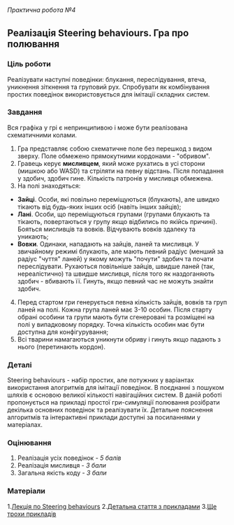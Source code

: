 ###### Практична робота №4
## Реалізація  Steering behaviours. Гра про полювання

### Ціль роботи
Реалізувати наступні поведінки: блукання, переслідування, втеча, уникнення зіткнення та груповий рух. Спробувати як комбінування простих поведінок використовується для імітації складних систем.

### Завдання
Вся графіка у грі є непринципивою і може бути реалізована схематичними колами.
1. Гра представляє собою схематичне поле без перешкод з видом зверху. Поле обмежено прямокутними кордонами - "обривом".
2. Гравець керує **мисливцем**, який може рухатись в усі сторони (мишкою або WASD) та стріляти на певну відстань. Після попадання у здобич, здобич гине. Кількість патронів у мисливця обмежена.
3. На полі знаходяться:
  - **Зайці**. Особи, які повільно переміщуються (блукають), але швидко тікають від будь-яких інших осіб (навіть інших зайців);
  - **Лані**. Особи, що переміщуються групами (групами блукають та тікають, повертаються у групу якщо відбились по якійсь причині). Бояться мисливців та вовків. Відчувають вовків здалеку та уникають;
  - **Вовки**. Одинаки, нападають на зайців, ланей та мисливця. У звичайному режимі блукають, але мають певний радіус (менший за радіус "чуття" ланей) у якому можуть "почути" здобич та почати переслідувати. Рухаються повільніше зайців, швидше ланей (так, нереалістично) та швидше мисливця, після того як наздоганяють здобич - вбивають її. Гинуть, якщо певний час не можуть знайти здобич.
4. Перед стартом гри генерується певна кількість зайців, вовків та груп ланей  на полі. Кожна група ланей має 3-10 особин. Після старту обрані особини та групи мають бути сгенеровані та розміщені на полі у випадковому порядку. Точна кількість особин має бути доступна для конфігурування;
5. Всі тварини намагаються уникнути обриву і гинуть якщо падають з нього (перетинають кордон).

### Деталі
Steering behaviours - набір простих, але потужних у варіантах використання алогритмів для імітації поведінок. В поєднанні з пошуком шляхів є основою великої кількості навігаційних систем. В даній роботі пропонується на прикладі простої гри-симуляції полювання розібрати декілька основних поведінок та реалізувати їх. Детальне пояснення алгоритмів та інтерактивні приклади доступні за посиланнями у матеріалах.

### Оцінювання
1. Реалізація усіх поведінок - *5 балів*
2. Реалізація мисливця - *3 бали*
3. Загальна якість коду - *3 бали*

### Матеріали
1.[Лекція по Steering behaviours](https://www.youtube.com/watch?v=mNOANy_4wCg&list=PLkgXLMuasx7C7yMUsaq366htPg9rpM2lw&index=6)
2.[Детальна стаття з прикладами](https://natureofcode.com/book/chapter-6-autonomous-agents/)
3.[Ще трохи прикладів](https://gamedevelopment.tutsplus.com/series/understanding-steering-behaviors--gamedev-12732)
